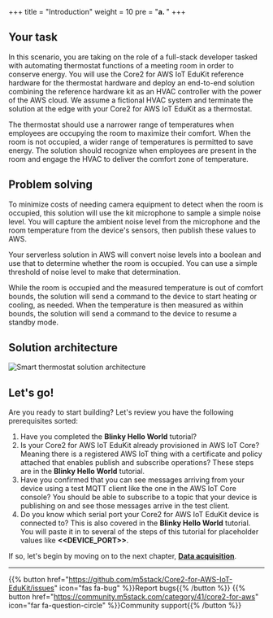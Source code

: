 +++
title = "Introduction"
weight = 10
pre = "<b>a. </b>"
+++

## Your task
In this scenario, you are taking on the role of a full-stack developer tasked with automating thermostat functions of a meeting room in order to conserve energy. You will use the Core2 for AWS IoT EduKit reference hardware for the thermostat hardware and deploy an end-to-end solution combining the reference hardware kit as an HVAC controller with the power of the AWS cloud. We assume a fictional HVAC system and terminate the solution at the edge with your Core2 for AWS IoT EduKit as a thermostat.

The thermostat should use a narrower range of temperatures when employees are occupying the room to maximize their comfort. When the room is not occupied, a wider range of temperatures is permitted to save energy. The solution should recognize when employees are present in the room and engage the HVAC to deliver the comfort zone of temperature.

## Problem solving
To minimize costs of needing camera equipment to detect when the room is occupied, this solution will use the kit microphone to sample a simple noise level. You will capture the ambient noise level from the microphone and the room temperature from the device's sensors, then publish these values to AWS. 

Your serverless solution in AWS will convert noise levels into a boolean and use that to determine whether the room is occupied. You can use a simple threshold of noise level to make that determination. 

While the room is occupied and the measured temperature is out of comfort bounds, the solution will send a command to the device to start heating or cooling, as needed. When the temperature is then measured as within bounds, the solution will send a command to the device to resume a standby mode.

## Solution architecture
![Smart thermostat solution architecture](introduction/thermostat-overview.png)

## Let's go!
Are you ready to start building? Let's review you have the following prerequisites sorted:

1. Have you completed the **Blinky Hello World** tutorial? 
2. Is your Core2 for AWS IoT EduKit already provisioned in AWS IoT Core? Meaning there is a registered AWS IoT thing with a certificate and policy attached that enables publish and subscribe operations? These steps are in the **Blinky Hello World** tutorial.
3. Have you confirmed that you can see messages arriving from your device using a test MQTT client like the one in the AWS IoT Core console? You should be able to subscribe to a topic that your device is publishing on and see those messages arrive in the test client.
4. Do you know which serial port your Core2 for AWS IoT EduKit device is connected to? This is also covered in the **Blinky Hello World** tutorial. You will paste it in to several of the steps of this tutorial for placeholder values like **<<DEVICE_PORT>>**.

If so, let's begin by moving on to the next chapter, [**Data acquisition**](/en/smart-thermostat/data-acquisition.html).

---
{{% button href="https://github.com/m5stack/Core2-for-AWS-IoT-EduKit/issues" icon="fas fa-bug" %}}Report bugs{{% /button %}} {{% button href="https://community.m5stack.com/category/41/core2-for-aws" icon="far fa-question-circle" %}}Community support{{% /button %}}